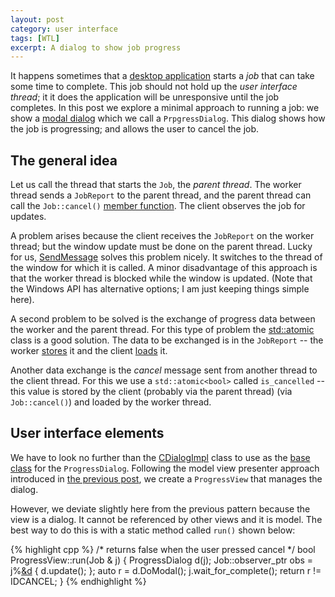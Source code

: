 ```yaml
---
layout: post
category: user interface
tags: [WTL]
excerpt: A dialog to show job progress
---
```


It happens sometimes that a [desktop application](http://www.pcmag.com/encyclopedia/term/41158/desktop-application) starts a  _job_ that can take some time to complete.  This job should not hold up the _user interface thread_; it it does the application will be unresponsive until the job completes.  In this post we explore a minimal approach to running a job: we show a [modal dialog](http://en.wikipedia.org/wiki/Modal_window) which we call a `PrpgressDialog`.  This dialog shows how the job is progressing; and allows the user to cancel the job. 

## The general idea
Let us call the thread that starts the `Job`, the _parent thread_.  The worker thread sends a `JobReport` to the parent thread, and the parent thread can call the `Job::cancel()` [member function](https://msdn.microsoft.com/en-us/library/fk812w4w.aspx). The client observes the job for updates.

A problem arises because the client receives the `JobReport` on the worker thread; but the window update must be done on the parent thread.  Lucky for us, [SendMessage](https://msdn.microsoft.com/en-us/library/windows/desktop/ms644950%28v=vs.85%29.aspx) solves this problem nicely. It switches to the thread of the window for which it is called.  A minor disadvantage of this approach is that the worker thread is blocked while the window is updated. (Note that the Windows API has alternative options; I am just keeping things simple here).

A second problem to be solved is the exchange of progress data between the worker and the parent thread.  For this type of problem the [std::atomic](https://msdn.microsoft.com/en-us/library/hh874651.aspx) class is a good solution.  The data to be exchanged is in the `JobReport` -- the worker [stores](https://msdn.microsoft.com/en-us/library/hh874758.aspx) it and the client [loads](https://msdn.microsoft.com/en-us/library/hh874622.aspx) it. 

Another data exchange is the _cancel_ message sent from another thread to the client thread. For this we use a `std::atomic<bool>` called `is_cancelled` -- this value is stored by the client (probably via the parent thread) (via `Job::cancel()`) and loaded by the worker thread.

## User interface elements
We have to look no further than the [CDialogImpl](https://msdn.microsoft.com/en-us/library/79bke8xf.aspx) class to use as the [base class](http://dictionary.reference.com/browse/base+class) for the `ProgressDialog`.  Following the model view presenter approach introduced in <a href="{% post_url 2015-03-01-model-view-presenter-primer %}">the previous post</a>, we create a `ProgressView` that manages the dialog.

However, we deviate slightly here from the previous pattern because the view is a dialog.  It cannot be referenced by other views and it is model.  The best way to do this is with a static method called `run()` shown below:

{% highlight cpp %}
/* returns false when the user pressed cancel */
bool ProgressView::run(Job & j) {
	ProgressDialog d(j);
	Job::observer_ptr obs = j%[&d]() {
		d.update();
	};
	auto r = d.DoModal();
	j.wait_for_complete();
	return r != IDCANCEL;
}
{% endhighlight %} 

